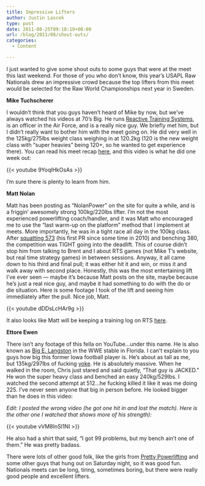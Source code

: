 ```yaml
---
title: Impressive Lifters
author: Justin Lascek
type: post
date: 2011-08-25T09:10:19+00:00
url: /blog/2011/08/shout-outs/
categories:
  - Content

---
```

I just wanted to give some shout outs to some guys that were at the meet this last weekend. For those of you who don&#8217;t know, this year&#8217;s USAPL Raw Nationals drew an impressive crowd because the top lifters from this meet would be selected for the Raw World Championships next year in Sweden.
  

  
**Mike Tuchscherer**
  
I wouldn&#8217;t think that you guys haven&#8217;t heard of Mike by now, but we&#8217;ve always watched his videos at 70&#8217;s Big. He runs [Reactive Training Systems][1], is an officer in the Air Force, and is a really nice guy. We briefly met him, but I didn&#8217;t really want to bother him with the meet going on. He did very well in the 125kg/275lbs weight class weighing in at 120.2kg (120 is the new weight class with &#8220;super heavies&#8221; being 120+, so he wanted to get experience there). You can read his meet recap [here][2], and this video is what he did one week out:
  
{{< youtube 9YoqlHkOsAs >}}
  
I&#8217;m sure there is plenty to learn from him.
  

  
**Matt Nolan**
  
Matt has been posting as &#8220;NolanPower&#8221; on the site for quite a while, and is a friggin&#8217; awesomely strong 100kg/220lbs lifter. I&#8217;m not the most experienced powerlifting coach/handler, and it was Matt who encouraged me to use the &#8220;last warm-up on the platform&#8221; method that I implement at meets. More importantly, he was in a tight race all day in the 100kg class. After [squatting 573][3] (his first PR since some time in 2010) and benching 380, the competition was TIGHT going into the deadlift. This of course didn&#8217;t stop him from talking to Brent and I about RTS games (not Mike T&#8217;s website, but real time strategy games) in between sessions. Anyway, it all came down to his third and final pull; it was either hit it and win, or miss it and walk away with second place. Honestly, this was the most entertaining lift I&#8217;ve ever seen &#8212; maybe it&#8217;s because Matt posts on the site, maybe because he&#8217;s just a real nice guy, and maybe it had something to do with the do or die situation. Here is some footage I took of the lift and seeing him immediately after the pull. Nice job, Matt. 

{{< youtube dDDsLcHAr9g >}}

It also looks like Matt will be keeping a training log on RTS [here][4].
  

  
**Ettore Ewen**
  
There isn&#8217;t any footage of this fella on YouTube&#8230;under this name. He is also known as [Big E. Langston][5] in the WWE stable in Florida. I can&#8217;t explain to you guys how big this former Iowa football player is. He&#8217;s about as tall as me, but 135kg/297lbs of fucking [yoke][6]. He is absolutely massive. When he walked in the room, Chris just stared and said quietly, &#8220;That guy is JACKED.&#8221; He won the super heavy class and benched an easy 240kg/529lbs. I watched the second attempt at 512&#8230;he fucking killed it like it was me doing 225. I&#8217;ve never seen anyone that big in person before. He looked bigger than he does in this video:
  
_Edit: I posted the wrong video (he got one hit in and lost the match). Here is the other one I watched that shows more of his strength):_
  
{{< youtube vVM8InSl1NI >}}
  
He also had a shirt that said, &#8220;I got 99 problems, but my bench ain&#8217;t one of them.&#8221; He was pretty badass.
  

  
There were lots of other good folk, like the girls from [Pretty Powerlifting][7] and some other guys that hung out on Saturday night, so it was good fun. Nationals meets can be long, tiring, sometimes boring, but there were really good people and excellent lifters.

 [1]: http://reactivetrainingsystems.com/
 [2]: http://www.reactivetrainingsystems.com/blogs/view-blogs/userblog/63
 [3]: http://www.youtube.com/watch?v=2CX7gBNWWy4
 [4]: http://www.reactivetrainingsystems.com/blogs/view-blogs/userblog/790
 [5]: http://prowrestling.wikia.com/wiki/Ettore_Ewen
 [6]: http://images3.wikia.nocookie.net/__cb20110326143328/prowrestling/images/thumb/b/be/Big_E._Langston.jpg/200px-Big_E._Langston.jpg
 [7]: http://www.prettypowerlifting.com/Welcome.html

